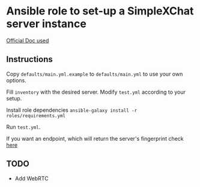# Ansible role to set-up a SimpleXChat server instance

[Official Doc used](https://github.com/simplex-chat/simplex-chat/blob/stable/docs/SERVER.md)

## Instructions

Copy `defaults/main.yml.example` to `defaults/main.yml` to use your own options.


Fill `inventory` with the desired server. Modify `test.yml` according to your setup.

Install role dependencies `ansible-galaxy install -r roles/requirements.yml`

Run `test.yml`.

If you want an endpoint, which will return the server's fingerprint check [here](https://github.com/JimakosOSX/leviathan/blob/main/roles/general/files/api.py) 
## TODO
- Add WebRTC
